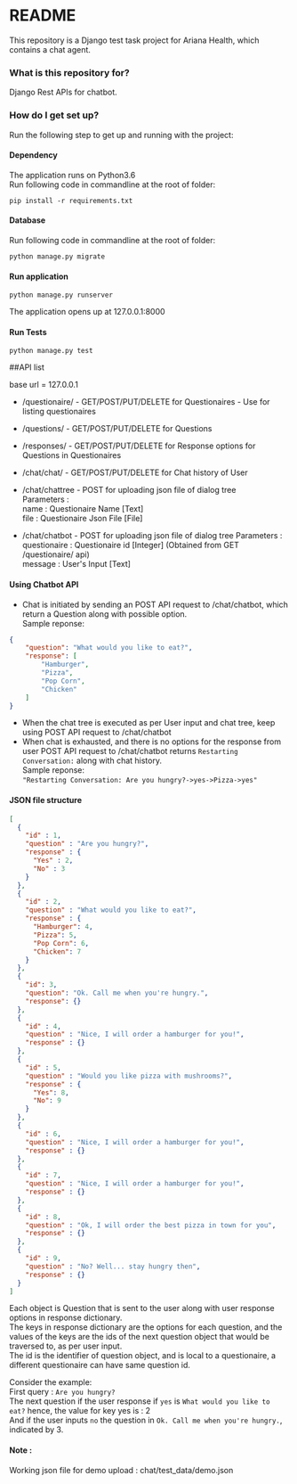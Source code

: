 # README #

This repository is a Django test task project for Ariana Health, which contains a chat agent. 

### What is this repository for? ###
Django Rest APIs for chatbot.

### How do I get set up? ###

Run the following step to get up and running with the project:

#### Dependency
The application runs on Python3.6<br>
Run following code in commandline at the root of folder:

`pip install -r requirements.txt`

#### Database

Run following code in commandline at the root of folder:

`python manage.py migrate`

#### Run application 
`python manage.py runserver`

The application opens up at 127.0.0.1:8000

#### Run Tests
`python manage.py test`



##API list

base url = 127.0.0.1

* /questionaire/ - GET/POST/PUT/DELETE for Questionaires - Use for listing questionaires
* /questions/ - GET/POST/PUT/DELETE for Questions
* /responses/ - GET/POST/PUT/DELETE for Response options for Questions in Questionaires
* /chat/chat/ - GET/POST/PUT/DELETE for Chat history of User
* /chat/chattree - POST for uploading json file of dialog tree<br>
Parameters : <br>
name : Questionaire Name [Text]<br>
file : Questionaire Json File [File]

* /chat/chatbot - POST for uploading json file of dialog tree
Parameters : <br>
questionaire : Questionaire id [Integer] (Obtained from GET /questionaire/ api)<br> 
message : User's Input [Text]

#### Using Chatbot API

* Chat is initiated by sending an POST API request to /chat/chatbot, which return a Question
along with possible option.<br>
Sample reponse:<br>
```json
{
    "question": "What would you like to eat?",
    "response": [
        "Hamburger",
        "Pizza",
        "Pop Corn",
        "Chicken"
    ]
}
```

* When the chat tree is executed as per User input and chat tree, keep using POST API request to /chat/chatbot
* When chat is exhausted, and there is no options for the response from user POST API request to /chat/chatbot returns 
`Restarting Conversation:` along with chat history.<br>
Sample reponse:<br>
`"Restarting Conversation: Are you hungry?->yes->Pizza->yes"`


#### JSON file structure
```json
[
  {
    "id" : 1,
    "question" : "Are you hungry?",
    "response" : {
      "Yes" : 2,
      "No" : 3
    }
  },
  {
    "id" : 2,
    "question" : "What would you like to eat?",
    "response" : {
      "Hamburger": 4,
      "Pizza": 5,
      "Pop Corn": 6,
      "Chicken": 7
    }
  },
  {
    "id": 3,
    "question": "Ok. Call me when you're hungry.",
    "response": {}
  },
  {
    "id" : 4,
    "question" : "Nice, I will order a hamburger for you!",
    "response" : {}
  },
  {
    "id" : 5,
    "question" : "Would you like pizza with mushrooms?",
    "response" : {
      "Yes": 8,
      "No": 9
    }
  },
  {
    "id" : 6,
    "question" : "Nice, I will order a hamburger for you!",
    "response" : {}
  },
  {
    "id" : 7,
    "question" : "Nice, I will order a hamburger for you!",
    "response" : {}
  },
  {
    "id" : 8,
    "question" : "Ok, I will order the best pizza in town for you",
    "response" : {}
  },
  {
    "id" : 9,
    "question" : "No? Well... stay hungry then",
    "response" : {}
  }
]
```

Each object is Question that is sent to the user along with user response options in response dictionary.<br>
The keys in response dictionary are the options for each question, and the values of the keys are the ids of the
next question object that would be traversed to, as per user input.<br>
The id is the identifier of question object, and is local to a questionaire, a different questionaire can have same question id.


Consider the example:<br>
First query : 
`Are you hungry?`<br>
The next question if the user response if `yes` is `What would you like to eat?` hence, the value for key yes is : 2
<br>And if the user inputs `no` the question in `Ok. Call me when you're hungry.`, indicated by 3.

<H4>Note :</H4> Working json file for demo upload : chat/test_data/demo.json